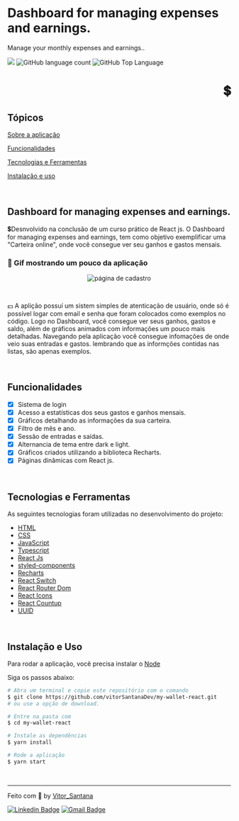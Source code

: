 # Dashboard for managing expenses and earnings.

<p>Manage your monthly expenses and earnings..</p>

<p>
  <img src="https://img.shields.io/badge/made%20by-Vitor%20Santana-1ECA5F?style=flat-square">
  <img alt="GitHub language count" src="https://img.shields.io/github/languages/count/vitorSantanaDev/my-wallet-react?color=1ECA5F&style=flat-square">
  <img alt="GitHub Top Language" src="https://img.shields.io/github/languages/top/vitorSantanaDev/my-wallet-react?color=1ECA5F&style=flat-square">
</p>

<div  height="120" align="right" >
  <h1>💲</h1>
</div>

## Tópicos 

[Sobre a aplicação](#my-wallet-react)

[Funcionalidades](#funcionalidades)

[Tecnologias e Ferramentas](#tecnologias-e-ferramentas)

[Instalação e uso](#instalação-e-uso)


<br>

## Dashboard for managing expenses and earnings.

💲Desnvolvido na conclusão de um curso prático de React js. O Dashboard for managing expenses and earnings, tem como objetivo exemplificar uma "Carteira online", onde você consegue ver seu ganhos e gastos mensais. 

<h3 align="left">🤑 Gif mostrando um pouco da aplicação</h3>
<p align="center">
  <img src="src/assets/video/videoOfAplication.gif" alt="página de cadastro">
</p>

<br>

💵 A aplição possuí um sistem simples de atenticação de usuário, onde só é possível logar com email e senha que foram colocados como exemplos no código. Logo no Dashboard, você consegue ver seus ganhos, gastos e saldo, além de gráficos animados com informações um pouco mais detalhadas. Navegando pela aplicação você consegue infomações de onde veio suas entradas e gastos. lembrando que as informções contidas nas listas, são apenas exemplos.

<br>

## Funcionalidades

- [X] Sistema de login
- [X] Acesso a estatísticas dos seus gastos e ganhos mensais.
- [X] Gráficos detalhando as informações da sua carteira.
- [x] Filtro de mês e ano.
- [x] Sessão de entradas e saídas.
- [x] Alternancia de tema entre dark e light.
- [x] Gráficos criados utilizando a biblioteca Recharts.
- [X] Páginas dinâmicas com React js.

<br>

## Tecnologias e Ferramentas

As seguintes tecnologias foram utilizadas no desenvolvimento do projeto:

- [HTML](https://devdocs.io/html/)
- [CSS](https://devdocs.io/css/)
- [JavaScript](https://devdocs.io/javascript/)
- [Typescript](https://devdocs.io/typescript/)
- [React Js](https://devdocs.io/Reactjs/)
- [styled-components](https://devdocs.io/styled-components/)
- [Recharts](https://devdocs.io/recharts/)
- [React Switch](https://devdocs.io/react-switch/)
- [React Router Dom](https://devdocs.io/react-router-dom/)
- [React Icons](https://devdocs.io/react-icons/)
- [React Countup](https://devdocs.io/react-countup/)
- [UUID](https://devdocs.io/uuid/)

<br>

## Instalação e Uso

Para rodar a aplicação, você precisa instalar o [Node](https://nodejs.org/en/)

Siga os passos abaixo:

```bash
# Abra um terminal e copie este repositório com o comando
$ git clone https://github.com/vitorSantanaDev/my-wallet-react.git
# ou use a opção de download.

# Entre na pasta com 
$ cd my-wallet-react

# Instale as dependências
$ yarn install

# Rode a aplicação
$ yarn start
```

<br>

---

Feito com :yellow_heart: by [Vitor_Santana](https://github.com/vitorSantanaDev)

[![Linkedin Badge](https://img.shields.io/badge/-Vitor%20Santana-blue?style=flat-square&logo=Linkedin&logoColor=white&link=https://www.linkedin.com/in/vitor-santana-bbb607217/)](https://www.linkedin.com/in/vitor-santana-bbb607217/) 
[![Gmail Badge](https://img.shields.io/badge/-vitorsantana.developer@gmail-c14438?style=flat-square&logo=Gmail&logoColor=white&link=mailto:vitorsantana.developer@gmail)](mailto:vitorsantana.developer@gmail)
